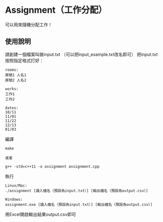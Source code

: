 Assignment（工作分配）
===

可以用來隨機分配工作！

使用說明
---
請創建一個檔案叫做input.txt （可以把input_example.txt改名即可）
把input.txt按照指定格式打好：
```
rooms:
房號1 人名1
房號2 人名2

works:
工作1
工作2

dates:
10/11
11/01
11/22
12/13
01/03
```

編譯
```
make

或者

g++ -std=c++11 -o assignment assignment.cpp
```

執行
```
Linux/Mac:
./assignment [讀入檔名（預設為input.txt）] [輸出檔名（預設為output.csv）]

Windows:
assignment.exe [讀入檔名（預設為input.txt）] [輸出檔名（預設為output.csv）]
```

用Excel開啟輸出結果output.csv即可